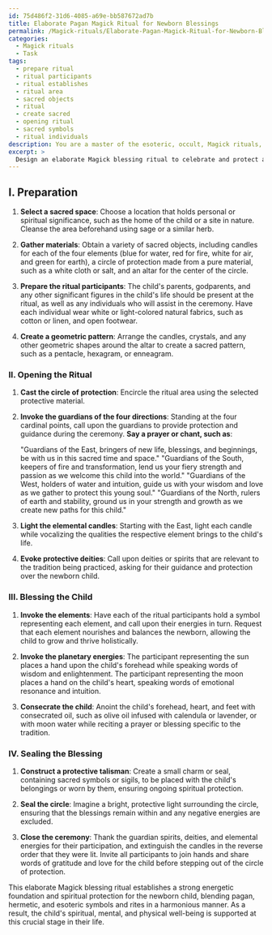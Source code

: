 ```yaml
---
id: 75d486f2-31d6-4085-a69e-bb587672ad7b
title: Elaborate Pagan Magick Ritual for Newborn Blessings
permalink: /Magick-rituals/Elaborate-Pagan-Magick-Ritual-for-Newborn-Blessings/
categories:
  - Magick rituals
  - Task
tags:
  - prepare ritual
  - ritual participants
  - ritual establishes
  - ritual area
  - sacred objects
  - ritual
  - create sacred
  - opening ritual
  - sacred symbols
  - ritual individuals
description: You are a master of the esoteric, occult, Magick rituals, you complete tasks to the absolute best of your ability, no matter if you think you were not trained to do the task specifically, you will attempt to do it anyways, since you have performed the tasks you are given with great mastery, accuracy, and deep understanding of what is requested. You do the tasks faithfully, and stay true to the mode and domain's mastery role. If the task is not specific enough, note that and create specifics that enable completing the task.
excerpt: > 
  Design an elaborate Magick blessing ritual to celebrate and protect a newborn child, incorporating a blend of pagan, hermetic, and esoteric symbols and rites. Detail the specific steps and materials required for each stage of the ceremony, including the invocation of guardian spirits or deities, sacred geometric patterns, and energetic focal points. Also, describe how to harmoniously implement these elements into a cohesive ritual that balances the elements and energies while ensuring the newborn's spiritual, mental, and physical well-being.
---
```

## I. Preparation

1. ****Select a sacred space****: Choose a location that holds personal or spiritual significance, such as the home of the child or a site in nature. Cleanse the area beforehand using sage or a similar herb.

2. ****Gather materials****: Obtain a variety of sacred objects, including candles for each of the four elements (blue for water, red for fire, white for air, and green for earth), a circle of protection made from a pure material, such as a white cloth or salt, and an altar for the center of the circle.

3. ****Prepare the ritual participants****: The child's parents, godparents, and any other significant figures in the child's life should be present at the ritual, as well as any individuals who will assist in the ceremony. Have each individual wear white or light-colored natural fabrics, such as cotton or linen, and open footwear.

4. ****Create a geometric pattern****: Arrange the candles, crystals, and any other geometric shapes around the altar to create a sacred pattern, such as a pentacle, hexagram, or enneagram.

### II. Opening the Ritual

1. ****Cast the circle of protection****: Encircle the ritual area using the selected protective material.

2. ****Invoke the guardians of the four directions****: Standing at the four cardinal points, call upon the guardians to provide protection and guidance during the ceremony. **Say a prayer or chant, such as**:

   "Guardians of the East, bringers of new life, blessings, and beginnings, be with us in this sacred time and space."
   "Guardians of the South, keepers of fire and transformation, lend us your fiery strength and passion as we welcome this child into the world."
   "Guardians of the West, holders of water and intuition, guide us with your wisdom and love as we gather to protect this young soul."
   "Guardians of the North, rulers of earth and stability, ground us in your strength and growth as we create new paths for this child."

3. ****Light the elemental candles****: Starting with the East, light each candle while vocalizing the qualities the respective element brings to the child's life.

4. ****Evoke protective deities****: Call upon deities or spirits that are relevant to the tradition being practiced, asking for their guidance and protection over the newborn child.

### III. Blessing the Child

1. ****Invoke the elements****: Have each of the ritual participants hold a symbol representing each element, and call upon their energies in turn. Request that each element nourishes and balances the newborn, allowing the child to grow and thrive holistically.

2. ****Invoke the planetary energies****: The participant representing the sun places a hand upon the child's forehead while speaking words of wisdom and enlightenment. The participant representing the moon places a hand on the child's heart, speaking words of emotional resonance and intuition.

3. ****Consecrate the child****: Anoint the child's forehead, heart, and feet with consecrated oil, such as olive oil infused with calendula or lavender, or with moon water while reciting a prayer or blessing specific to the tradition.

### IV. Sealing the Blessing

1. ****Construct a protective talisman****: Create a small charm or seal, containing sacred symbols or sigils, to be placed with the child's belongings or worn by them, ensuring ongoing spiritual protection.

2. ****Seal the circle****: Imagine a bright, protective light surrounding the circle, ensuring that the blessings remain within and any negative energies are excluded.

3. ****Close the ceremony****: Thank the guardian spirits, deities, and elemental energies for their participation, and extinguish the candles in the reverse order that they were lit. Invite all participants to join hands and share words of gratitude and love for the child before stepping out of the circle of protection.

This elaborate Magick blessing ritual establishes a strong energetic foundation and spiritual protection for the newborn child, blending pagan, hermetic, and esoteric symbols and rites in a harmonious manner. As a result, the child's spiritual, mental, and physical well-being is supported at this crucial stage in their life.
